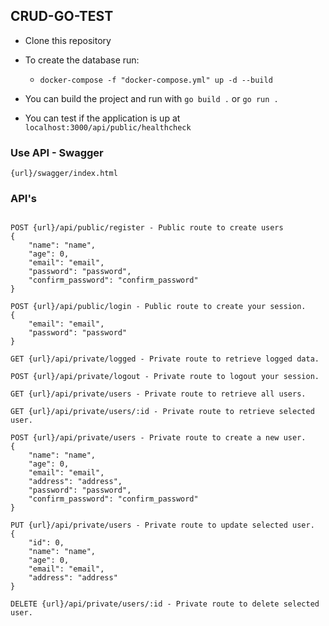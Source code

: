 ## CRUD-GO-TEST

- Clone this repository

- To create the database run:

  - `docker-compose -f "docker-compose.yml" up -d --build`

- You can build the project and run with `go build .` or `go run .`

- You can test if the application is up at `localhost:3000/api/public/healthcheck`

### Use API - Swagger

```
{url}/swagger/index.html
```

### API's

```

POST {url}/api/public/register - Public route to create users
{
    "name": "name",
    "age": 0,
    "email": "email",
    "password": "password",
    "confirm_password": "confirm_password"
}

POST {url}/api/public/login - Public route to create your session.
{
    "email": "email",
    "password": "password"
}

GET {url}/api/private/logged - Private route to retrieve logged data.

POST {url}/api/private/logout - Private route to logout your session.

GET {url}/api/private/users - Private route to retrieve all users.

GET {url}/api/private/users/:id - Private route to retrieve selected user.

POST {url}/api/private/users - Private route to create a new user.
{
    "name": "name",
    "age": 0,
    "email": "email",
    "address": "address",
    "password": "password",
    "confirm_password": "confirm_password"
}

PUT {url}/api/private/users - Private route to update selected user.
{
    "id": 0,
    "name": "name",
    "age": 0,
    "email": "email",
    "address": "address"
}

DELETE {url}/api/private/users/:id - Private route to delete selected user.

```
